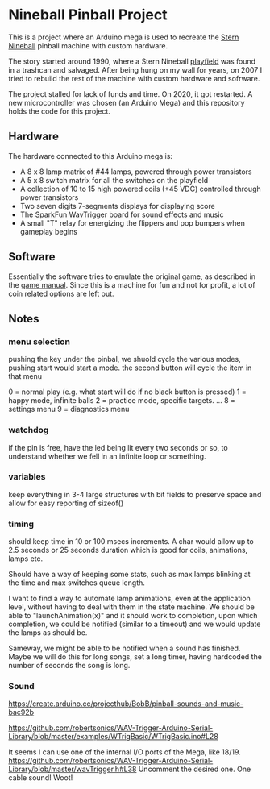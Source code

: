 # Nineball Pinball Project

This is a project where an Arduino mega is used to recreate the [Stern Nineball][1] pinball machine with custom hardware.

The story started around 1990, where a Stern Nineball [playfield][2] was found in a trashcan and salvaged. After being hung on my wall
for years, on 2007 I tried to rebuild the rest of the machine with custom hardware and sofrware.

The project stalled for lack of funds and time. On 2020, it got restarted. A new microcontroller was chosen (an Arduino Mega)
and this repository holds the code for this project.

## Hardware

The hardware connected to this Arduino mega is:

* A 8 x 8 lamp matrix of #44 lamps, powered through power transistors
* A 5 x 8 switch matrix for all the switches on the playfield
* A collection of 10 to 15 high powered coils (+45 VDC) controlled through power transistors
* Two seven digits 7-segments displays for displaying score
* The SparkFun WavTrigger board for sound effects and music
* A small "T" relay for energizing the flippers and pop bumpers when gameplay begins

## Software

Essentially the software tries to emulate the original game, as described in the [game manual][3].
Since this is a machine for fun and not for profit, a lot of coin related options are left out.


## Notes

### menu selection

pushing the key under the pinbal, we shuold cycle the various modes, pushing start would start a mode.
the second button will cycle the item in that menu

0 = normal play (e.g. what start will do if no black button is pressed)
1 = happy mode, infinite balls
2 = practice mode, specific targets.
...
8 = settings menu
9 = diagnostics menu


### watchdog

if the pin is free, have the led being lit every two seconds or so, 
to understand whether we fell in an infinite loop or something.



### variables

keep everything in 3-4 large structures with bit fields 
to preserve space and allow for easy reporting of sizeof()


### timing

should keep time in 10 or 100 msecs increments. 
A char would allow up to 2.5 seconds or 25 seconds duration which is good for coils, animations, lamps etc.

Should have a way of keeping some stats, such as max lamps blinking at the time and max switches queue length.


I want to find a way to automate lamp animations, even at the application level,
without having to deal with them in the state machine. We should be able to 
"launchAnimation(x)" and it should work to completion, upon which completion, 
we could be notified (similar to a timeout) and we would update the lamps as should be.

Sameway, we might be able to be notified when a sound has finished.
Maybe we will do this for long songs, set a long timer, having hardcoded the number of seconds
the song is long. 


### Sound

https://create.arduino.cc/projecthub/BobB/pinball-sounds-and-music-bac92b

https://github.com/robertsonics/WAV-Trigger-Arduino-Serial-Library/blob/master/examples/WTrigBasic/WTrigBasic.ino#L28

It seems I can use one of the internal I/O ports of the Mega, like 18/19.
https://github.com/robertsonics/WAV-Trigger-Arduino-Serial-Library/blob/master/wavTrigger.h#L38
Uncomment the desired one. One cable sound! Woot!




[1]: https://www.ipdb.org/machine.cgi?id=1678
[2]: https://www.ipdb.org/images/1678/image-4.jpg
[3]: https://www.ipdb.org/files/1678/Stern_1980_Nine_Ball_Manual.pdf
  
